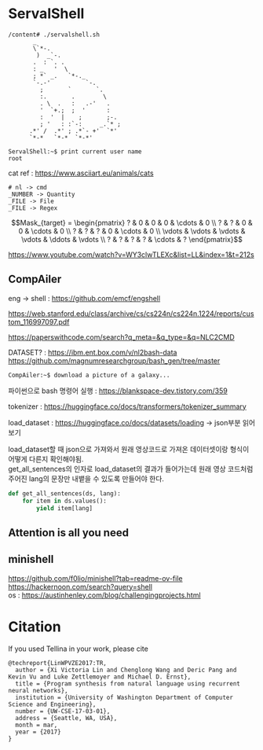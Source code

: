 # ServalShell
```
/content# ./servalshell.sh
       _                        
       \`*-.                    
        )  _`-.                 
       .  : `. .                
       : _   '  \               
       ; *` _.   `*-._          
       `-.-'          `-.       
         ;       `       `.     
         :.       .        \    
         . \  .   :   .-'   .   
         '  `+.;  ;  '      :   
         :  '  |    ;       ;-. 
         ; '   : :`-:     _.`* ;
      .*' /  .*' ; .*`- +'  `*' 
      `*-*   `*-*  `*-*'
                                          
ServalShell:~$ print current user name
root
```  
cat ref : https://www.asciiart.eu/animals/cats  

```
# nl -> cmd 
_NUMBER -> Quantity
_FILE -> File
_FILE -> Regex
```

$$Mask_{target} = 
\begin{pmatrix}
? & 0 & 0 & 0 & \cdots & 0 \\
? & ? & 0 & 0 & \cdots & 0 \\ 
? & ? & ? & 0 & \cdots & 0 \\
\vdots & \vdots & \vdots & \vdots & \ddots & \vdots \\   
? & ? & ? & ? & \cdots & ?
\end{pmatrix}$$

https://www.youtube.com/watch?v=WY3clwTLEXc&list=LL&index=1&t=212s

## CompAiler
eng -> shell : https://github.com/emcf/engshell

https://web.stanford.edu/class/archive/cs/cs224n/cs224n.1224/reports/custom_116997097.pdf

https://paperswithcode.com/search?q_meta=&q_type=&q=NLC2CMD

DATASET? : https://ibm.ent.box.com/v/nl2bash-data  
https://github.com/magnumresearchgroup/bash_gen/tree/master  

`CompAiler:~$ download a picture of a galaxy...`

파이썬으로 bash 명령어 실행 : https://blankspace-dev.tistory.com/359

tokenizer : https://huggingface.co/docs/transformers/tokenizer_summary

load_dataset : https://huggingface.co/docs/datasets/loading -> json부분 읽어보기

load_dataset할 때 json으로 가져와서 원래 영상코드로 가져온 데이터셋이랑 형식이 어떻게 다른지 확인해야됨.  
get_all_sentences의 인자로 load_dataset의 결과가 들어가는데 원래 영상 코드처럼 주어진 lang의 문장만 내뱉을 수 있도록 만들어야 한다.
```py
def get_all_sentences(ds, lang):
    for item in ds.values():
        yield item[lang]
```

## Attention is all you need
## minishell 
https://github.com/f0lio/minishell?tab=readme-ov-file  
https://hackernoon.com/search?query=shell    
os : https://austinhenley.com/blog/challengingprojects.html  


# Citation
If you used Tellina in your work, please cite
```
@techreport{LinWPVZE2017:TR, 
  author = {Xi Victoria Lin and Chenglong Wang and Deric Pang and Kevin Vu and Luke Zettlemoyer and Michael D. Ernst}, 
  title = {Program synthesis from natural language using recurrent neural networks}, 
  institution = {University of Washington Department of Computer Science and Engineering}, 
  number = {UW-CSE-17-03-01}, 
  address = {Seattle, WA, USA}, 
  month = mar, 
  year = {2017} 
}
```


